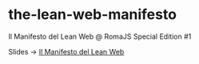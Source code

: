 # the-lean-web-manifesto
Il Manifesto del Lean Web @ RomaJS Special Edition #1

Slides -> [Il Manifesto del Lean Web](https://pixu1980.github.io/lean-web-manifesto/)
